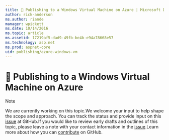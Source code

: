 ```yaml
---
title: 🔧 Publishing to a Windows Virtual Machine on Azure | Microsoft Docs
author: rick-anderson
ms.author: riande
manager: wpickett
ms.date: 10/14/2016
ms.topic: article
ms.assetid: 17219af5-dad9-49fb-be4b-e94a78668e57
ms.technology: asp.net
ms.prod: aspnet-core
uid: publishing/azure-windows-vm
---
```

# 🔧 Publishing to a Windows Virtual Machine on Azure

> [!NOTE]
> We are currently working on this topic.We welcome your input to help shape the scope and approach. You can track the status and provide input on this [issue](https://github.com/aspnet/Docs/issues/107) at GitHub.If you would like to review early drafts and outlines of this topic, please leave a note with your contact information in the [issue](https://github.com/aspnet/Docs/issues/107).Learn more about how you can [contribute](https://github.com/aspnet/Docs/blob/master/CONTRIBUTING.md) on GitHub.
